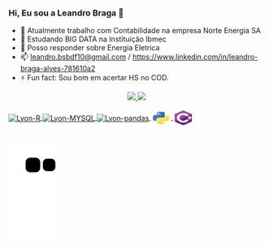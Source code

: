 ### Hi, Eu sou a Leandro Braga 👋


- 🔭 Atualmente trabalho com Contabilidade na empresa Norte Energia SA
- 🌱 Estudando BIG DATA na Instituição Ibmec
- 💬 Posso responder sobre Energia Eletrica
- 📫 leandro.bsbdf10@gmail.com / https://www.linkedin.com/in/leandro-braga-alves-781610a2
- ⚡ Fun fact: Sou bom em acertar HS no COD.

<div align="center">
  <a href="https://github.com/Leandro-Braga">
  <img height="180em" src="https://github-readme-stats.vercel.app/api?username=Leandro-Braga&show_icons=true&theme=dark&include_all_commits=true&count_private=true"/>
  <img height="180em" src="https://github-readme-stats.vercel.app/api/top-langs/?username=Leandro-Braga&layout=compact&langs_count=7&theme=dark"/>
</div>
 <div style="display: inline_block"><br>
  <img align="center" alt="Lyon-R" height="30" width="40" src="https://cdn.jsdelivr.net/gh/devicons/devicon/icons/rstudio/rstudio-original.svg">
  <img align="center" alt="Lyon-MYSQL" height="30" width="40" src="https://cdn.jsdelivr.net/gh/devicons/devicon/icons/mysql/mysql-plain.svg">
   <img align="center" alt="Lyon-pandas" height="30" width="40" src="https://cdn.jsdelivr.net/gh/devicons/devicon/icons/pandas/pandas-original.svg">
  <img align="center" alt="Rafa-Python" height="30" width="40" src="https://raw.githubusercontent.com/devicons/devicon/master/icons/python/python-original.svg">
  <img align="center" alt="Rafa-Csharp" height="30" width="40" src="https://raw.githubusercontent.com/devicons/devicon/master/icons/csharp/csharp-original.svg">
</div>
    
  ##
 
<div> 
  
  ![Snake animation](https://github.com/Leandro-Braga/Leandro-Braga/blob/output/github-contribution-grid-snake.svg)
 
</div>
